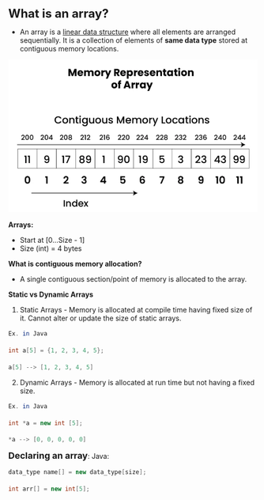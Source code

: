 
<strong><font size=5>What is an array?</font></strong> 
- An array is a <u>linear data structure</u> where all elements are arranged sequentially. It is a collection of elements of <strong>same data type</strong> stored at contiguous memory locations. 

![500](../images/arrays_1.png)

<strong>Arrays:</strong> 
- Start at [0...Size - 1]
- Size (int) = 4 bytes

<strong>What is contiguous memory allocation?</strong>
- A single contiguous section/point of memory is allocated to the array. 

<strong>Static vs Dynamic Arrays</strong>
1) Static Arrays - Memory is allocated at compile time having fixed size of it. Cannot alter or update the size of static arrays. 
```java
Ex. in Java

int a[5] = {1, 2, 3, 4, 5};

a[5] --> [1, 2, 3, 4, 5]
```

2) Dynamic Arrays - Memory is allocated at run time but not having a fixed size. 
```java
Ex. in Java

int *a = new int [5];

*a --> [0, 0, 0, 0, 0]
```

<strong><font size=4>Declaring an array</font></strong>:
Java: 
```java
data_type name[] = new data_type[size];

int arr[] = new int[5];
```

